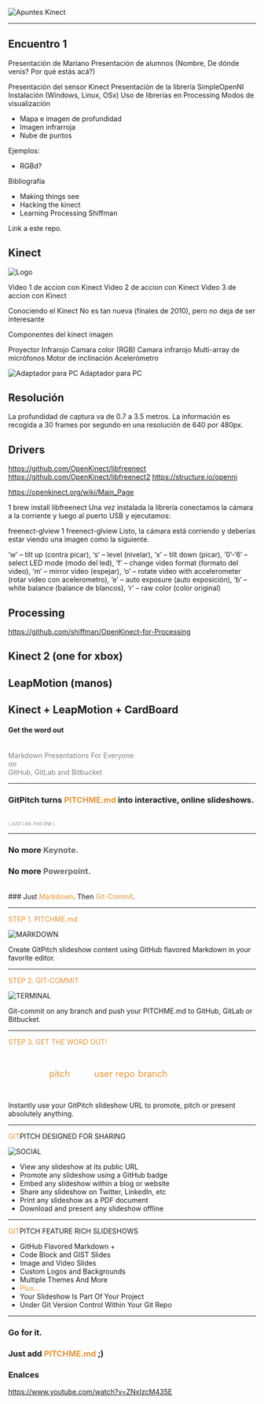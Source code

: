 
![Apuntes Kinect](assets/2017-mm-curso-kinect-facebook.jpg)

---

## Encuentro 1
Presentación de Mariano
Presentación de alumnos
(Nombre, De dónde venís? Por qué estás acá?)


Presentación del sensor Kinect
Presentación de la librería SimpleOpenNI
Instalación (Windows, Linux, OSx)
Uso de librerías en Processing
Modos de visualización
- Mapa e imagen de profundidad
- Imagen infrarroja
- Nube de puntos

Ejemplos:
- RGBd?

Bibliografía
- Making things see
- Hacking the kinect
- Learning Processing Shiffman

Link a este repo.


## Kinect

![Logo](assets/2017-mm-curso-kinect-facebook.jpg)


Video 1 de accion con Kinect
Video 2 de accion con Kinect
Video 3 de accion con Kinect

Conociendo el Kinect
No es tan nueva (finales de 2010), pero no deja de ser interesante

Componentes del kinect
imagen

Proyector Infrarojo
Camara color (RGB)
Camara infrarojo
Multi-array de micrófonos
Motor de inclinación
Acelerómetro

![Adaptador para PC](assets/images/adaptador-v1.jpg)
Adaptador para PC

## Resolución
La profundidad de captura va de 0.7 a 3.5 metros. La información es recogida a 30 frames por segundo en una resolución de 640 por 480px.

## Drivers
https://github.com/OpenKinect/libfreenect
https://github.com/OpenKinect/libfreenect2
https://structure.io/openni

https://openkinect.org/wiki/Main_Page


1
brew install libfreenect
Una vez instalada la librería conectamos la cámara a la corriente y luego al puerto USB y ejecutamos:


freenect-glview
1
freenect-glview
Listo, la cámara está corriendo y  deberías estar viendo una imagen como la siguiente.

‘w’ – tilt up (contra picar),
‘s’ – level (nivelar),
‘x’ – tilt down (picar),
‘0’-‘6’ – select LED mode (modo del led),
‘f’ – change video format (formato del video),
‘m’ – mirror video (espejar),
‘o’ – rotate video with accelerometer (rotar video con acelerometro),
‘e’ – auto exposure (auto exposición),
‘b’ – white balance (balance de blancos),
‘r’ – raw color (color original)



## Processing
https://github.com/shiffman/OpenKinect-for-Processing


## Kinect 2 (one for xbox)


## LeapMotion (manos)


## Kinect + LeapMotion + CardBoard




#### Get the word out
<br>
<span style="color:gray">Markdown Presentations For Everyone</span>
<br>
<span style="color:gray">on</span>
<br>
<span style="color:gray">GitHub, GitLab and Bitbucket</span>

---

### GitPitch turns <span style="color: #e49436; text-transform: none">PITCHME.md</span> into interactive, online slideshows.
<br>
<span style="color:gray; font-size:0.6em;">[ JUST LIKE THIS ONE ]</span>

---

### No more <span style="color: #666666">Keynote.</span>
### No more <span style="color: #666666">Powerpoint.</span>
<br>
### Just <span style="color: #e49436">Markdown</span>. Then <span style="color: #e49436">Git-Commit</span>.

---

<span style="color: #e49436">STEP 1. PITCHME.md</span>

![MARKDOWN](https://d1z75bzl1vljy2.cloudfront.net/hello-world/markdown.png)

Create GitPitch slideshow content using GitHub flavored Markdown in your favorite editor.

---

<span style="color: #e49436">STEP 2. GIT-COMMIT</span>

![TERMINAL](https://d1z75bzl1vljy2.cloudfront.net/hello-world/terminal.png)

Git-commit on any branch and push your PITCHME.md to GitHub, GitLab or Bitbucket.

---

<span style="color: #e49436">STEP 3. GET THE WORD OUT!</span>

<br>

<span style="font-size: 1.3em;"><span style="color:white">htt</span><span style="color:white">ps://git</span><span style="color: #e49436">pitch</span><span style="color: white">.com/<span style="color: #e49436">user</span>/<span style="color: #e49436">repo</span>/<span style="color: #e49436">branch</span></span>

<br>

Instantly use your GitPitch slideshow URL to promote, pitch or present absolutely anything.

---

<span style="color: #e49436">GIT</span>PITCH DESIGNED FOR SHARING

![SOCIAL](https://d1z75bzl1vljy2.cloudfront.net/hello-world/gp-social.jpg)

- View any slideshow at its public URL
- Promote any slideshow using a GitHub badge
- Embed any slideshow within a blog or website
- Share any slideshow on Twitter, LinkedIn, etc
- Print any slideshow as a PDF document
- Download and present any slideshow offline

---

<span style="color: #e49436">GIT</span>PITCH FEATURE RICH SLIDESHOWS

- GitHub Flavored Markdown +
- Code Block and GIST Slides
- Image and Video Slides
- Custom Logos and Backgrounds
- Multiple Themes And More
- <span style="color: #e49436">Plus...</span>
- Your Slideshow Is Part Of Your Project
- Under Git Version Control Within Your Git Repo


---

### Go for it.
### Just add <span style="color: #e49436; text-transform: none">PITCHME.md</span> ;)


### Enalces
https://www.youtube.com/watch?v=ZNxIzcM435E